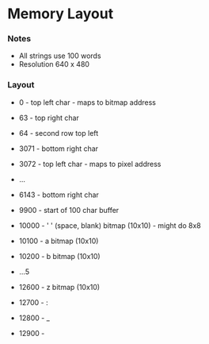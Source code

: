 # Memory Layout

### Notes

* All strings use 100 words 
* Resolution 640 x 480

### Layout 

* 0 - top left char - maps to bitmap address
* 63 - top right char
* 64 - second row top left
* 3071 - bottom right char

* 3072 - top left char - maps to pixel address
* ...
* 6143 - bottom right char 

* 9900 - start of 100 char buffer

* 10000 - ' ' (space, blank) bitmap (10x10) - might do 8x8
* 10100 - a bitmap (10x10)
* 10200 - b bitmap (10x10)
* ...5
* 12600 - z bitmap (10x10)
* 12700 - : 
* 12800 - _
* 12900 - 
